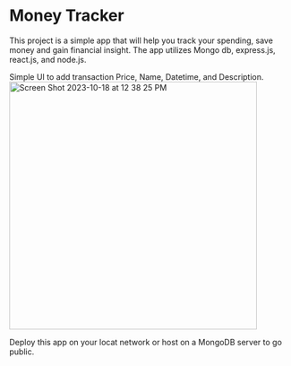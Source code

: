 # Money Tracker

This project is a simple app that will help you track your spending, save money and gain financial insight.
The app utilizes Mongo db, express.js, react.js, and node.js.

Simple UI to add transaction Price, Name, Datetime, and Description.
<img width="442" alt="Screen Shot 2023-10-18 at 12 38 25 PM" src="https://github.com/akshaypkbhat/MoneyTracker/assets/110640709/81a1f0d0-cf24-4ab8-b113-67df409e5950">

Deploy this app on your locat network or host on a MongoDB server to go public. 
